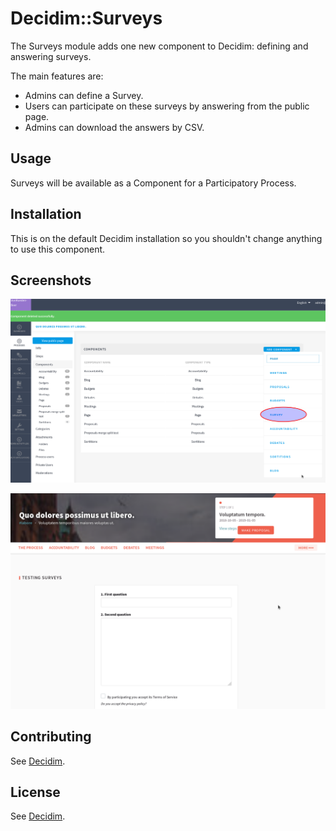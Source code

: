 # Decidim::Surveys

The Surveys module adds one new component to Decidim: defining and answering surveys.

The main features are:

* Admins can define a Survey.
* Users can participate on these surveys by answering from the public page.
* Admins can download the answers by CSV.

## Usage

Surveys will be available as a Component for a Participatory Process.

## Installation

This is on the default Decidim installation so you shouldn't change anything to use this component.

## Screenshots

![Add survey](docs/screenshot01.png)

![Use survey](docs/screenshot02.png)

## Contributing

See [Decidim](https://github.com/decidim/decidim).

## License

See [Decidim](https://github.com/decidim/decidim).
